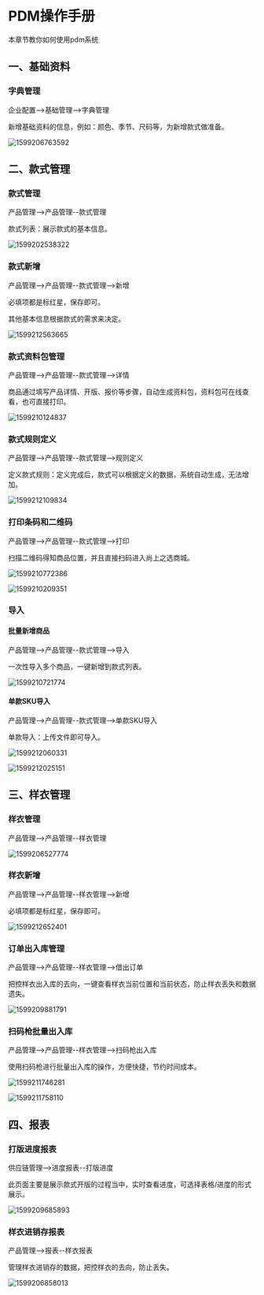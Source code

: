 # PDM操作手册

本章节教你如何使用pdm系统

## 一、基础资料

### 字典管理

企业配置-->基础管理-->字典管理

新增基础资料的信息，例如：颜色、季节、尺码等，为新增款式做准备。

![1599206763592](pdm.assets/1599206763592.png)

## 二、款式管理

### 款式管理

产品管理-->产品管理--款式管理

款式列表：展示款式的基本信息。

![1599202538322](pdm.assets/1599202538322.png)

### 款式新增

产品管理-->产品管理--款式管理-->新增

必填项都是标红星，保存即可。

其他基本信息根据款式的需求来决定。

![1599212563665](pdm.assets/1599212563665.png)

### 款式资料包管理

产品管理-->产品管理--款式管理-->详情

商品通过填写产品详情、开版、报价等步骤，自动生成资料包，资料包可在线查看，也可直接打印。

![1599210124837](pdm.assets/1599210124837.png)

### 款式规则定义

产品管理-->产品管理--款式管理-->规则定义

定义款式规则：定义完成后，款式可以根据定义的数据，系统自动生成，无法增加。

![1599212109834](pdm.assets/1599212109834.png)

### 打印条码和二维码

产品管理-->产品管理--款式管理-->打印

扫描二维码得知商品位置，并且直接扫码进入尚上之选商城。

![1599210772386](pdm.assets/1599210772386.png)

![1599210209351](pdm.assets/1599210209351.png)

### 导入

#### 批量新增商品

产品管理-->产品管理--款式管理-->导入

一次性导入多个商品，一键新增到款式列表。

![1599210721774](pdm.assets/1599210721774.png)

#### 单款SKU导入

产品管理-->产品管理--款式管理-->单款SKU导入

单款导入：上传文件即可导入。

![1599212060331](pdm.assets/1599212060331.png)

![1599212025151](pdm.assets/1599212025151.png)

## 三、样衣管理

### 样衣管理

产品管理-->产品管理--样衣管理

![1599206527774](pdm.assets/1599206527774.png)

### 样衣新增

产品管理-->产品管理--样衣管理-->新增

必填项都是标红星，保存即可。

![1599212652401](pdm.assets/1599212652401.png)

### 订单出入库管理

产品管理-->产品管理--样衣管理-->借出订单

把控样衣出入库的去向，一键查看样衣当前位置和当前状态，防止样衣丢失和数据遗失。

![1599209881791](pdm.assets/1599209881791.png)

### 扫码枪批量出入库

产品管理-->产品管理--样衣管理-->扫码枪出入库

使用扫码枪进行批量出入库的操作，方便快捷，节约时间成本。

![1599211746281](pdm.assets/1599211746281.png)

![1599211758110](pdm.assets/1599211758110.png)

## 四、报表

### 打版进度报表

供应链管理-->进度报表--打版进度

此页面主要是展示款式开版的过程当中，实时查看进度，可选择表格/进度的形式展示。

![1599209685893](pdm.assets/1599209685893.png)

### 样衣进销存报表

产品管理-->报表--样衣报表

管理样衣进销存的数据，把控样衣的去向，防止丢失。

![1599206858013](pdm.assets/1599206858013.png)

### 


